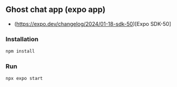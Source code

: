 ## Ghost chat app (expo app)
- (https://expo.dev/changelog/2024/01-18-sdk-50)[Expo SDK-50]
### Installation
```bash
npm install
```

### Run
```bash
npx expo start
```